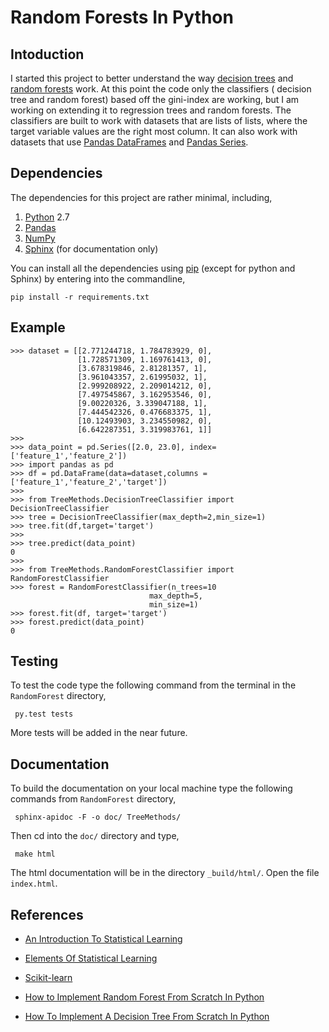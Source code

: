 # Random Forests In Python

## Intoduction
I started this project to better understand the way <a href="https://en.wikipedia.org/wiki/Decision_tree">decision trees</a> and <a href="https://en.wikipedia.org/wiki/Random_forest">random forests</a> work.  At this point the code only the classifiers ( decision tree and random forest) based off the gini-index are working, but I am working on extending it to regression trees and random forests.  The classifiers are built to work with datasets that are lists of lists, where the target variable values are the right most column.  It can also work with datasets that use <a href="http://pandas.pydata.org/pandas-docs/stable/generated/pandas.DataFrame.html">Pandas DataFrames</a> and <a href="http://pandas.pydata.org/pandas-docs/stable/generated/pandas.Series.html">Pandas Series</a>.

## Dependencies
The dependencies for this project are rather minimal, including,

1. <a href="https://www.python.org/">Python</a> 2.7
2. <a href="http://pandas.pydata.org/">Pandas</a>
3. <a href="http://www.numpy.org/">NumPy</a>
3. <a href="http://www.sphinx-doc.org/en/stable/">Sphinx</a> (for documentation only)

You can install all the dependencies using <a href="https://pip.pypa.io/en/stable/">pip</a> (except for python and Sphinx) by entering into the commandline,

	pip install -r requirements.txt

## Example

	>>> dataset = [[2.771244718, 1.784783929, 0],
			       [1.728571309, 1.169761413, 0],
			       [3.678319846, 2.81281357, 1],
			       [3.961043357, 2.61995032, 1],
			       [2.999208922, 2.209014212, 0],
			       [7.497545867, 3.162953546, 0],
			       [9.00220326, 3.339047188, 1],
			       [7.444542326, 0.476683375, 1],
			       [10.12493903, 3.234550982, 0],
			       [6.642287351, 3.319983761, 1]]
	>>>
	>>> data_point = pd.Series([2.0, 23.0], index=['feature_1','feature_2'])
	>>> import pandas as pd
	>>> df = pd.DataFrame(data=dataset,columns =['feature_1','feature_2','target'])
	>>>
	>>> from TreeMethods.DecisionTreeClassifier import DecisionTreeClassifier
	>>> tree = DecisionTreeClassifier(max_depth=2,min_size=1)
	>>> tree.fit(df,target='target')
	>>>
	>>> tree.predict(data_point)
	0
	>>>
	>>> from TreeMethods.RandomForestClassifier import RandomForestClassifier
	>>> forest = RandomForestClassifier(n_trees=10
                                   max_depth=5,
                                   min_size=1)
	>>> forest.fit(df, target='target')
	>>> forest.predict(data_point)
	0

## Testing
To test the code type the following command from the terminal in the <code>RandomForest</code> directory,

<code> py.test tests</code>

More tests will be added in the near future.

## Documentation

To build the documentation on your local machine type the following commands from <code>RandomForest</code>  directory,

<code> sphinx-apidoc -F -o doc/ TreeMethods/ </code>

Then cd into the <code>doc/</code> directory and type,

<code> make html </code>

The html documentation will be in the directory <code>_build/html/</code>.  Open the file <code>index.html</code>.


## References
- <a href="http://www-bcf.usc.edu/~gareth/ISL/">An Introduction To Statistical Learning</a>

- <a href="http://statweb.stanford.edu/~tibs/ElemStatLearn/">Elements Of Statistical Learning</a>

- <a href="http://scikit-learn.org/stable/auto_examples/index.html#ensemble-methods">Scikit-learn</a>

- <a href="http://machinelearningmastery.com/implement-random-forest-scratch-python/"> How to Implement Random Forest From Scratch In Python</a>

- <a href="http://machinelearningmastery.com/implement-decision-tree-algorithm-scratch-python/">How To Implement A Decision Tree From Scratch In Python</a>